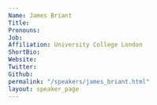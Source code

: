 ```yaml
---
Name: James Briant
Title: 
Pronouns:  
Job: 
Affiliation: University College London
ShortBio: 
Website: 
Twitter: 
Github: 
permalink: "/speakers/james_briant.html"
layout: speaker_page
---
```


